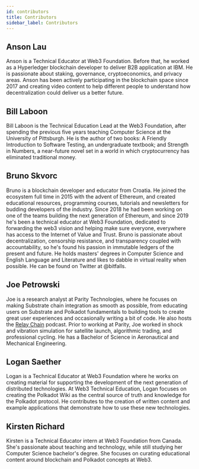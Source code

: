 ```yaml
---
id: contributors
title: Contributors
sidebar_label: Contributors
---
```


## Anson Lau

Anson is a Technical Educator at Web3 Foundation. Before that, he worked as a Hyperledger blockchain
developer to deliver B2B application at IBM. He is passionate about staking, governance,
cryptoeconomics, and privacy areas. Anson has been actively participating in the blockchain space
since 2017 and creating video content to help different people to understand how decentralization
could deliver us a better future.

## Bill Laboon

Bill Laboon is the Technical Education Lead at the Web3 Foundation, after spending the previous five
years teaching Computer Science at the University of Pittsburgh. He is the author of two books: A
Friendly Introduction to Software Testing, an undergraduate textbook; and Strength in Numbers, a
near-future novel set in a world in which cryptocurrency has eliminated traditional money.

## Bruno Skvorc

Bruno is a blockchain developer and educator from Croatia. He joined the ecosystem full time in 2015
with the advent of Ethereum, and created educational resources, programming courses, tutorials and
newsletters for budding developers of the industry. Since 2018 he had been working on one of the
teams building the next generation of Ethereum, and since 2019 he's been a technical educator at
Web3 Foundation, dedicated to forwarding the web3 vision and helping make sure everyone, everywhere
has access to the Internet of Value and Trust. Bruno is passionate about decentralization,
censorship resistance, and transparency coupled with accountability, so he's found his passion in
immutable ledgers of the present and future. He holds masters' degrees in Computer Science and
English Language and Literature and likes to dabble in virtual reality when possible. He can be
found on Twitter at @bitfalls.

## Joe Petrowski

Joe is a research analyst at Parity Technologies, where he focuses on making Substrate chain
integration as smooth as possible, from educating users on Substrate and Polkadot fundamentals to
building tools to create great user experiences and occasionally writing a bit of code. He also
hosts the [Relay Chain](https://relaychain.fm) podcast. Prior to working at Parity, Joe worked in
shock and vibration simulation for satellite launch, algorithmic trading, and professional cycling.
He has a Bachelor of Science in Aeronautical and Mechanical Engineering.

## Logan Saether

Logan is a Technical Educator at Web3 Foundation where he works on creating material for supporting
the development of the next generation of distributed technologies. At Web3 Technical Education,
Logan focuses on creating the Polkadot Wiki as the central source of truth and knowledge for the
Polkadot protocol. He contributes to the creation of written content and example applications that
demonstrate how to use these new technologies.

## Kirsten Richard

Kirsten is a Technical Educator intern at Web3 Foundation from Canada. She's passionate about
teaching and technology, while still studying her Computer Science bachelor's degree. She focuses on
curating educational content around blockchain and Polkadot concepts at Web3.
